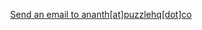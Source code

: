 ---
---
<p style="text-align: center;">
    <a href="mailto:ananth@puzzlehq.co">Send an email to ananth[at]puzzlehq[dot]co</a>
</p>